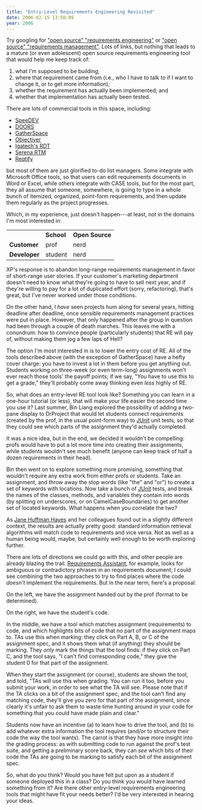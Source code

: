 ```yaml
---
title: "Entry-Level Requirements Engineering Revisited"
date: 2006-02-15 13:50:09
year: 2006
---
```

Try googling for <a href="http://www.google.ca/search?q=%22open+source%22+%22requirements+engineering%22">"open source" "requirements engineering"</a> or <a href="http://www.google.ca/search?q=%22open+source%22+%22requirements+management">"open source" "requirements management"</a>.  Lots of links, but nothing that leads to a mature (or even adolescent) open source requirements engineering tool that would help me keep track of:
<ol>
	<li>what I'm supposed to be building;</li>
	<li>where that requirement came from (i.e., who I have to talk to if I want to change it, or to get more information);</li>
	<li>whether the requirement has actually been implemented; and</li>
	<li>whether that implementation has actually been tested.</li>
</ol>
There are lots of commercial tools in this space, including:
<ul>
	<li><a href="http://www.speedev.com/online-demos.asp">SpeeDEV</a></li>
	<li><a href="http://www.telelogic.com/corp/products/doors/">DOORS</a></li>
	<li><a href="http://www.gatherspace.com/">GatherSpace</a></li>
	<li><a href="http://www.objectiver.com/">Objectiver</a></li>
	<li><a href="http://www.igatech.com/rdt/">Igatech's RDT</a></li>
	<li><a href="http://www.serena.com/Products/rtm/home.asp">Serena RTM</a></li>
	<li><a href="http://users.reqtify.tni-software.com/">Reqtify</a></li>
</ul>
but most of them are just glorified to-do list managers.  Some integrate with Microsoft Office tools, so that users can edit requirements documents in Word or Excel, while others integrate with CASE tools, but for the most part, they all assume that someone, somewhere, is going to type in a whole bunch of itemized, organized, point-form requirements, and then update them regularly as the project progresses.

Which, in my experience, just doesn't happen---at least, not in the domains I'm most interested in:
<div align="center">
<table>
<tr>
<td></td>
<td><strong>School</strong></td>
<td><strong>Open Source</strong></td>
</tr>
<tr>
<td><strong>Customer</strong></td>
<td>prof</td>
<td>nerd</td>
</tr>
<tr>
<td><strong>Developer</strong></td>
<td>student</td>
<td>nerd</td>
</tr>
</table>
</div>
XP's response is to abandon long-range requirements management in favor of short-range user stories.  If your customer's marketing department doesn't need to know what they're going to have to sell next year, and if they're willing to pay for a lot of duplicated effort (sorry, refactoring), that's great, but I've never worked under those conditions.

On the other hand, I <em>have</em> seen projects hum along for several years, hitting deadline after deadline, once sensible requirements management practices were put in place.  However, that only happened after the group in question had been through a couple of death marches.  This leaves me with a conundrum: how to convince people (particularly students) that RE will pay of, without making them jog a few laps of Hell?

The option I'm most interested in is to lower the entry cost of RE. All of the tools described above (with the exception of GatherSpace) have a hefty cover charge: you have to invest a lot in them before you get anything out.  Students working on three-week (or even term-long) assignments won't ever reach those tools' the payoff points; if we say, "You have to use this to get a grade," they'll probably come away thinking even <em>less</em> highly of RE.

So, what does an entry-level RE tool look like?  Something you can learn in a one-hour tutorial (or less), that will make your life easier the second time you use it?  Last summer, Bin Liang explored the possibility of adding a two-pane display to DrProject that would let students connect requirements (created by the prof, in the usual point-form way) to <a href="http://www.junit.org">JUnit</a> unit tests, so that they could see which parts of the assignment they'd actually completed.

It was a nice idea, but in the end, we decided it wouldn't be compelling: profs would have to put a lot more time into creating their assignments, while students wouldn't see much benefit (anyone can keep track of half a dozen requirements in their head).

Bin then went on to explore something more promising, something that wouldn't require any extra work from either profs or students.  Take an assignment, and throw away the stop words (like "the" and "or") to create a set of keywords with locations.  Now take a bunch of <a href="http://www.junit.org">JUnit</a> tests, and break the names of the classes, methods, and variables they contain into words (by splitting on underscores, or on CamelCaseBoundaries) to get another set of located keywords.  What happens when you correlate the two?

As <a href="http://selab.netlab.uky.edu/homepage/">Jane Huffman Hayes</a> and her colleagues found out in a slightly different context, the results are actually pretty good: standard information retrieval algorithms will match code to requirements and vice versa. Not as well as a human being would, maybe, but certainly well enough to be worth exploring further.

There are lots of directions we could go with this, and other people are already blazing the trail.  <a href="http://www.requirementsassistant.nl/index.htm">Requirements Assistant</a>, for example, looks for ambiguous or contradictory phrases in an requirements document; I could see combining the two approaches to try to find places where the code <em>doesn't</em> implement the requirements.  But in the near term, here's a proposal:

On the left, we have the assignment handed out by the prof (format to be determined).

On the right, we have the student's code.

In the middle, we have a tool which matches assignment (requirements) to code, and which highlights bits of code that no part of the assignment maps to.  TAs use this when marking: they click on Part A, B, or C of the assignment spec, and it shows them what (if anything) they should be marking.  They *only* mark the things that the tool finds: if they click on Part C, and the tool says, "I can't find corresponding code," they give the student 0 for that part of the assignment.

When they start the assignment (or course), students are shown the tool, and told, "TAs will use this when grading.  You can run it too, before you submit your work, in order to see what the TA will see. Please note that if the TA clicks on a bit of the assignment spec, and the tool can't find any matching code, they'll give you zero for that part of the assignment, since clearly it's unfair to ask them to waste time hunting around in your code for something that you could have made plain and clear."

Students now have an incentive (a) to learn how to drive the tool, and (b) to add whatever extra information the tool requires (and/or to structure their code the way the tool wants).  The carrot is that they have more insight into the grading process: as with submitting code to run against the prof's test suite, and getting a preliminary score back, they can *see* which bits of their code the TAs are going to be marking to satisfy each bit of the assignment spec.

So, what do you think?  Would you have felt put upon as a student if someone deployed this in a class?  Do you think you would have learned something from it?  Are there other entry-level requirements engineering tools that might have fit your needs better?  I'd be very interested in hearing your ideas.

